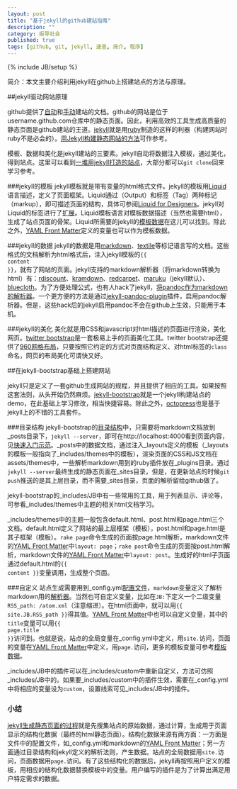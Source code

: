```yaml
---
layout: post
title: "基于jekyll的github建站指南"
description: ""
category: 振导社会
published: true
tags: [github, git, jekyll, 速查, 简介, 程序]
---
```

{% include JB/setup %}

简介：本文主要介绍利用jekyll在github上搭建站点的方法与原理。


##jekyll驱动网站原理

github提供了[自动](https://help.github.com/articles/creating-pages-with-the-automatic-generator)和[手动](https://help.github.com/articles/creating-project-pages-manually)建站的文档。github的网站是位于username.github.com仓库中的静态页面。因此，利用高效的工具生成高质量的静态页面是github建站的王道。[jekyll](http://jekyllrb.com/)就是用[ruby](http://www.ruby-lang.org/)制造的这样的利器（构建网站时ruby不是必会的）。[用Jekyll构建静态网站的方法](http://chen.yanping.me/cn/blog/2011/12/15/building-static-sites-with-jekyll/)可作参考。

<!--more-->

模板、数据和美化是jekyll建站的三要素。jekyll自动将数据注入模板，通过美化，得到站点。这里可以看到[一堆用jekyll打造的站点](https://github.com/mojombo/jekyll/wiki/Sites)，大部分都可以`git clone`回来学习参考。

###jekyll的模板
jekyll模板就是带有变量的html格式文件。jekyll的模板用[Liquid](http://liquidmarkup.org/)语言描述，定义了页面框架。Liquid通过（Output）和标签（Tag）两种标记（markup），即可描述页面的结构，具体可参阅[Liquid for Designers](https://github.com/Shopify/liquid/wiki/Liquid-for-Designers)。jekyll对Liquid的标签进行了[扩展](https://github.com/mojombo/jekyll/wiki/Liquid-Extensions)。Liquid模板语言对模板数据描述（当然也需要html），生成了站点页面的骨架。Liquid所需要的jekyll的[模板数据][TD]在这儿可以找到。除此之外，[YAML Front Matter][YFM]定义的变量也可以作为模板数据。

[TD]: https://github.com/mojombo/jekyll/wiki/template-data   
[YFM]: https://github.com/mojombo/jekyll/wiki/YAML-Front-Matter

###jekyll的数据
jekyll的数据是用[markdown](http://daringfireball.net/projects/markdown/)、[textile](http://textile.sitemonks.com/)等标记语言写的文档。这些格式的文档解析为html格式后，注入jekyll模板的<code>&#123;&#123; content &#125;&#125;</code>，就有了网站的页面。jekyll支持的markdown解析器（将markdown转换为html）有：<span id="markdown"></span>[rdiscount](https://github.com/rtomayko/rdiscount/)、[kramdown](http://kramdown.rubyforge.org/)、[redcarpet](https://github.com/tanoku/redcarpet/)、[maruku](http://maruku.rubyforge.org/)（jekyll默认）、[bluecloth](http://deveiate.org/projects/BlueCloth/)。为了方便处理公式，也有人hack了jekyll，[将pandoc作为markdown的解析器](http://yangzetian.github.com/2012/04/15/jekyll-pandoc/)。一个更方便的方法是通过[jekyll-pandoc-plugin](https://github.com/dsanson/jekyll-pandoc-plugin)插件，启用pandoc解析器。但是，这些hack后的jekyll启用pandoc不会在github上生效，只能用于本机。

###jekyll的美化
美化就是用CSS和javascript对html描述的页面进行渲染，美化网页。[twitter bootstrap](http://twitter.github.com/bootstrap/)是一套极易上手的页面美化工具。twitter bootstrap还提供了[960网格布局](http://960.gs/)，只要按照它约定的方式对页面结构定义、对html标签的`class`命名，网页的布局美化可谓快又好。

##在jekyll-bootstrap基础上搭建网站

jekyll只是定义了一套github生成网站的规程，并且提供了相应的工具。如果按照这套法则，从头开始仍然麻烦。[jekyll-bootstrap](http://jekyllbootstrap.com/)就是一个jekyll构建站点的demo，在此基础上学习修改，相当快捷容易。除此之外，[octopress](http://octopress.org/)也是基于jekyll上的不错的工具套件。

###目录结构
jekyll-bootstrap的[目录结构](https://github.com/mojombo/jekyll/wiki/usage)中，只需要将markdown文档放到\_posts目录下，`jekyll --server`，即可在http://localhost:4000看到页面内容，见[快速入门示范](http://jekyllbootstrap.com/usage/jekyll-quick-start.html)。\_posts中的数据文档，通过注入\_layouts定义的模板（\_layouts的模板一般指向了\_includes/themes中的模板），渲染页面的CSS和JS文档在assets/themes中，一些解析markdown用到的ruby插件放在\_plugins目录。通过`jekyll --server`最终生成的静态页面在\_sites目录，但是，在更新站点的时候`git push`推送的是其上层目录，而不需要_sites目录，页面的解析留给github做了。

jekyll-bootstrap的\_includes/JB中有一些常用的工具，用于列表显示、评论等，可参看\_includes/themes中主题的相关html文档学习。

\_includes/themes中的主题一般包含default.html、post.html和page.html三个文档。default.html定义了网站的最上层框架（模板），post.html和page.html是其子框架（模板）。`rake page`命令生成的页面按page.html解析，markdown文件的[YAML Front Matter][YFM]中`layout: page`；`rake post`命令生成的页面按post.html解析，markdown文件的[YAML Front Matter][YFM]中`layout: post`。生成好的html子页面通过default.html的<code>&#123;&#123; content &#125;&#125;</code>变量调用，生成整个页面。

###自定义
站点生成需要用到\_config.yml[配置文件](https://github.com/mojombo/jekyll/wiki/configuration)，`markdown`变量定义了解析markdown用的[解析器](#markdown)。当然也可自定义变量，比如在`JB:`下定义一个二级变量`RSS_path: /atom.xml`（注意缩进）。在html页面中，就可以用<code>&#123;&#123; site.JB.RSS_path &#125;&#125;</code>得其值。[YAML Front Matter][YFM]中也可以自定义变量，其中的`title`变量可以用<code>&#123;&#123; page.title &#125;&#125;</code>访问到。也就是说，站点的全局变量在\_config.yml中定义，用`site.`访问，页面的变量在[YAML Front Matter][YFM]中定义，用`page.`访问，更多的模板变量可参考[模板数据][TD]。

\_includes/JB中的插件可以在\_includes/custom中重新自定义，方法可仿照\_includes/JB中的。如果要\_includes/custom中的插件生效，需要在\_config.yml中将相应的变量设为`custom`，设置线索可见\_includes/JB中的插件。

### 小结
[jekyll生成静态页面的过程](http://jekyllbootstrap.com/lessons/jekyll-introduction.html#how_jekyll_generates_the_final_static_files)就是先搜集站点的原始数据，通过计算，生成用于页面显示的结构化数据（最终的html静态页面）。结构化数据来源有两方面：一方面是文件中的配置文件，如\_config.yml和markdown的[YAML Front Matter][YFM]；另一方面通过目录结构和jekyll定义的解析法则，产生数据。站点的全局数据用`site.`访问，页面数据用`page.`访问。有了这些结构化的数据后，jekyll再按照用户定义的模板，用相应的结构化数据替换模板中的变量。用户编写的插件是为了计算出满足用户特定需求的数据。
